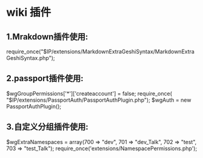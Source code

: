 # wiki 插件
## 1.Mrakdown插件使用:
  require_once("$IP/extensions/MarkdownExtraGeshiSyntax/MarkdownExtraGeshiSyntax.php");
## 2.passport插件使用:
  $wgGroupPermissions['*']['createaccount'] = false;
  require_once( "$IP/extensions/PassportAuth/PassportAuthPlugin.php");
  $wgAuth = new PassportAuthPlugin();
## 3.自定义分组插件使用:
  $wgExtraNamespaces = array(700 => "dev", 701 => "dev_Talk", 702 => "test", 703 => "test_Talk");
  require_once('extensions/NamespacePermissions.php');

